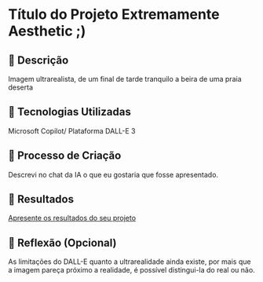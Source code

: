 # Título do Projeto Extremamente Aesthetic ;)

## 📒 Descrição
Imagem ultrarealista, de um final de tarde tranquilo a beira de uma praia deserta

## 🤖 Tecnologias Utilizadas
Microsoft Copilot/ Plataforma DALL-E 3

## 🧐 Processo de Criação
Descrevi no chat da IA o que eu gostaria que fosse apresentado.

## 🚀 Resultados
[Apresente os resultados do seu projeto](https://www.bing.com/images/create/um-final-de-tarde-tranquilo-a-beira-de-uma-praia-d/1-662e5379548f4e8f91c2fc26afe1ba45?id=K52oWT6ZWkFy4XEHxnQzsw%3d%3d&view=detailv2&idpp=genimg&idpclose=1&thId=OIG1.aqadkG2MP1W6sc9CiB72&frame=sydedg&FORM=SYDBIC)

## 💭 Reflexão (Opcional)
As limitações do DALL-E quanto a ultrarealidade ainda existe, por mais que a imagem pareça próximo a realidade, é possível distingui-la do real ou não.
